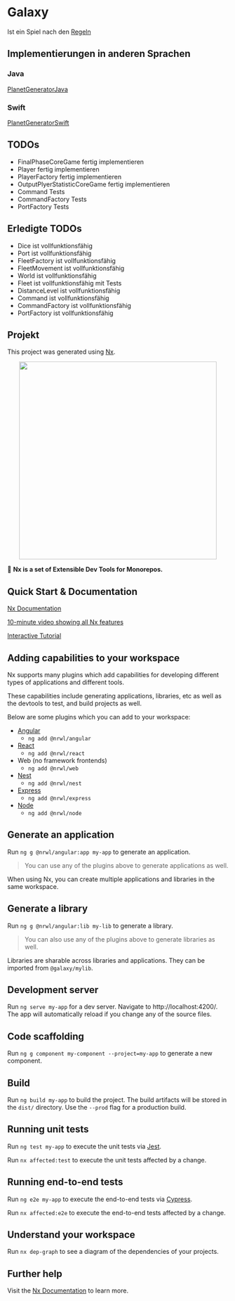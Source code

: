 # Galaxy

Ist ein Spiel nach den
<a href="http://rswgame.com/de/help/core_game_type.htm" 
   title="mehr Informationen">
    Regeln
</a>

## Implementierungen in anderen Sprachen

### Java
<a href="http://bitbucket.solutio.intern/users/bernd.niklas/repos/planetgeneratorjava/browse" 
   title="PlanetGeneratorJava">
    PlanetGeneratorJava
</a>
### Swift
<a href="http://bitbucket.solutio.intern/users/bernd.niklas/repos/planetgeneratorswift/browse" 
   title="PlanetGeneratorSwift">
    PlanetGeneratorSwift
</a>

## TODOs
- FinalPhaseCoreGame fertig implementieren
- Player fertig implementieren
- PlayerFactory fertig implementieren
- OutputPlyerStatisticCoreGame fertig implementieren
- Command Tests
- CommandFactory Tests
- PortFactory Tests

## Erledigte TODOs
- Dice ist vollfunktionsfähig
- Port ist vollfunktionsfähig
- FleetFactory ist vollfunktionsfähig
- FleetMovement ist vollfunktionsfähig
- World ist vollfunktionsfähig
- Fleet ist vollfunktionsfähig mit Tests
- DistanceLevel ist vollfunktionsfähig
- Command ist vollfunktionsfähig
- CommandFactory ist vollfunktionsfähig
- PortFactory ist vollfunktionsfähig

## Projekt

This project was generated using [Nx](https://nx.dev).

<p align="center"><img src="https://raw.githubusercontent.com/nrwl/nx/master/nx-logo.png" width="450"></p>

🔎 **Nx is a set of Extensible Dev Tools for Monorepos.**

## Quick Start & Documentation

[Nx Documentation](https://nx.dev/angular)

[10-minute video showing all Nx features](https://nx.dev/angular/getting-started/what-is-nx)

[Interactive Tutorial](https://nx.dev/angular/tutorial/01-create-application)

## Adding capabilities to your workspace

Nx supports many plugins which add capabilities for developing different types of applications and different tools.

These capabilities include generating applications, libraries, etc as well as the devtools to test, and build projects as well.

Below are some plugins which you can add to your workspace:

- [Angular](https://angular.io)
  - `ng add @nrwl/angular`
- [React](https://reactjs.org)
  - `ng add @nrwl/react`
- Web (no framework frontends)
  - `ng add @nrwl/web`
- [Nest](https://nestjs.com)
  - `ng add @nrwl/nest`
- [Express](https://expressjs.com)
  - `ng add @nrwl/express`
- [Node](https://nodejs.org)
  - `ng add @nrwl/node`

## Generate an application

Run `ng g @nrwl/angular:app my-app` to generate an application.

> You can use any of the plugins above to generate applications as well.

When using Nx, you can create multiple applications and libraries in the same workspace.

## Generate a library

Run `ng g @nrwl/angular:lib my-lib` to generate a library.

> You can also use any of the plugins above to generate libraries as well.

Libraries are sharable across libraries and applications. They can be imported from `@galaxy/mylib`.

## Development server

Run `ng serve my-app` for a dev server. Navigate to http://localhost:4200/. The app will automatically reload if you change any of the source files.

## Code scaffolding

Run `ng g component my-component --project=my-app` to generate a new component.

## Build

Run `ng build my-app` to build the project. The build artifacts will be stored in the `dist/` directory. Use the `--prod` flag for a production build.

## Running unit tests

Run `ng test my-app` to execute the unit tests via [Jest](https://jestjs.io).

Run `nx affected:test` to execute the unit tests affected by a change.

## Running end-to-end tests

Run `ng e2e my-app` to execute the end-to-end tests via [Cypress](https://www.cypress.io).

Run `nx affected:e2e` to execute the end-to-end tests affected by a change.

## Understand your workspace

Run `nx dep-graph` to see a diagram of the dependencies of your projects.

## Further help

Visit the [Nx Documentation](https://nx.dev/angular) to learn more.
